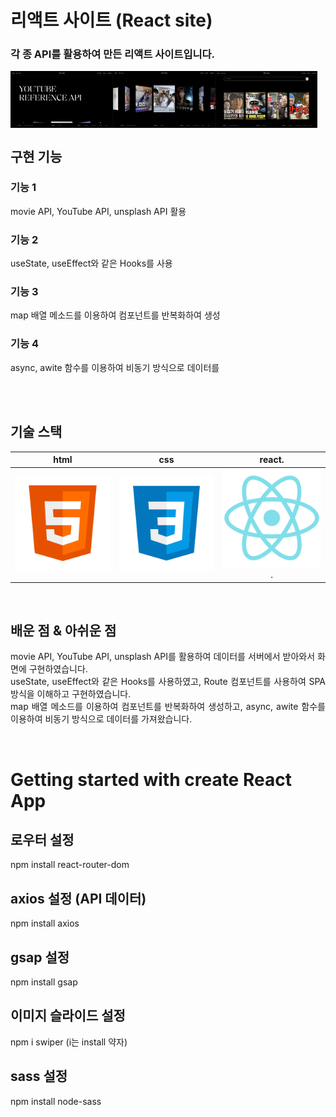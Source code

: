 # 리액트 사이트 (React site)<br>
### 각 종 API를 활용하여 만든 리액트 사이트입니다.
<p align="space-between" style="display: flex;">
  <br>
  <img src="./public/301.png" width="32.5%">
  <img src="./public/302.png" width="32.5%">
  <img src="./public/303.png" width="32.5%">
  <br>
</p>



## 구현 기능

### 기능 1
movie API, YouTube API, unsplash API 활용<br> 
### 기능 2
useState, useEffect와 같은 Hooks를 사용<br> 
### 기능 3
map 배열 메소드를 이용하여 컴포넌트를 반복화하여 생성<br> 
### 기능 4
async, awite 함수를 이용하여 비동기 방식으로 데이터를 <br> 
<br>

<br>

## 기술 스택

|    html    |     css    |     react.   |
| :--------: | :--------: | :--------:   |
|  ![html]   |   ![css]   |   ![react].  |

<br>

## 배운 점 & 아쉬운 점

<p align="justify">
movie API, YouTube API, unsplash API를 활용하여 데이터를 서버에서 받아와서 화면에 구현하였습니다.<br>
useState, useEffect와 같은 Hooks를 사용하였고, Route 컴포넌트를 사용하여 SPA 방식을 이해하고 구현하였습니다.<br>
map 배열 메소드를 이용하여 컴포넌트를 반복화하여 생성하고, async, awite 함수를 이용하여 비동기 방식으로 데이터를 가져왔습니다.
</p>

<br>


<!-- Stack Icon Refernces -->
[html]: /public/stack/html.svg
[css]: /public/stack/css.svg
[figma]: /public/stack/figma.svg
[ts]: /public/stack/typescript.svg
[react]: /public/stack/react.svg
[node]: /public/stack/node.svg





# Getting started with create React App

## 로우터 설정

npm install react-router-dom

## axios 설정 (API 데이터)

npm install axios

## gsap 설정

npm install gsap

## 이미지 슬라이드 설정

npm i swiper (i는 install 약자)

## sass 설정

npm install node-sass
